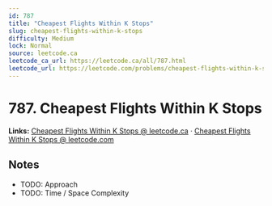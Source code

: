 ```yaml
--- 
id: 787
title: "Cheapest Flights Within K Stops"
slug: cheapest-flights-within-k-stops
difficulty: Medium
lock: Normal
source: leetcode.ca
leetcode_ca_url: https://leetcode.ca/all/787.html
leetcode_url: https://leetcode.com/problems/cheapest-flights-within-k-stops/
---
```


# 787. Cheapest Flights Within K Stops

**Links:** [Cheapest Flights Within K Stops @ leetcode.ca](https://leetcode.ca/all/787.html) · [Cheapest Flights Within K Stops @ leetcode.com](https://leetcode.com/problems/cheapest-flights-within-k-stops/)

## Notes
- TODO: Approach
- TODO: Time / Space Complexity
